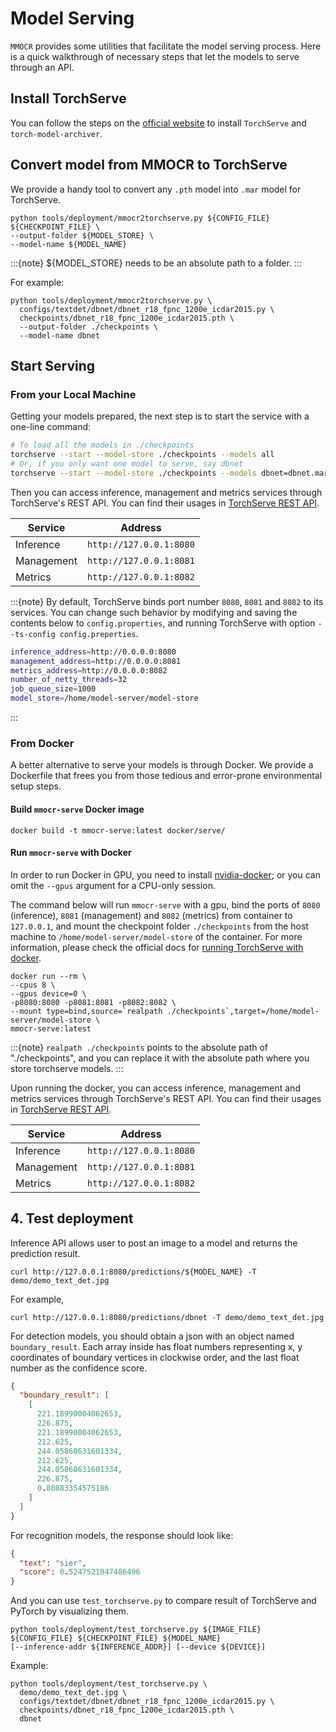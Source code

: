 # Model Serving

`MMOCR` provides some utilities that facilitate the model serving process.
Here is a quick walkthrough of necessary steps that let the models to serve through an API.

## Install TorchServe

You can follow the steps on the [official website](https://github.com/pytorch/serve#install-torchserve-and-torch-model-archiver) to install `TorchServe` and
`torch-model-archiver`.

## Convert model from MMOCR to TorchServe

We provide a handy tool to convert any `.pth` model into `.mar` model
for TorchServe.

```shell
python tools/deployment/mmocr2torchserve.py ${CONFIG_FILE} ${CHECKPOINT_FILE} \
--output-folder ${MODEL_STORE} \
--model-name ${MODEL_NAME}
```

:::{note}
${MODEL_STORE} needs to be an absolute path to a folder.
:::

For example:

```shell
python tools/deployment/mmocr2torchserve.py \
  configs/textdet/dbnet/dbnet_r18_fpnc_1200e_icdar2015.py \
  checkpoints/dbnet_r18_fpnc_1200e_icdar2015.pth \
  --output-folder ./checkpoints \
  --model-name dbnet
```

## Start Serving

### From your Local Machine

Getting your models prepared, the next step is to start the service with a one-line command:

```bash
# To load all the models in ./checkpoints
torchserve --start --model-store ./checkpoints --models all
# Or, if you only want one model to serve, say dbnet
torchserve --start --model-store ./checkpoints --models dbnet=dbnet.mar
```

Then you can access inference, management and metrics services
through TorchServe's REST API.
You can find their usages in [TorchServe REST API](https://github.com/pytorch/serve/blob/master/docs/rest_api.md).

| Service           |  Address                                                            |
| ------------------- | ----------------------- |
| Inference | `http://127.0.0.1:8080` |
| Management | `http://127.0.0.1:8081` |
| Metrics | `http://127.0.0.1:8082` |

:::{note}
By default, TorchServe binds port number `8080`, `8081` and `8082` to its services.
You can change such behavior by modifying and saving the contents below to `config.properties`, and running TorchServe with option `--ts-config config.preperties`.

```bash
inference_address=http://0.0.0.0:8080
management_address=http://0.0.0.0:8081
metrics_address=http://0.0.0.0:8082
number_of_netty_threads=32
job_queue_size=1000
model_store=/home/model-server/model-store
```

:::


### From Docker

A better alternative to serve your models is through Docker. We provide a Dockerfile
that frees you from those tedious and error-prone environmental setup steps.

#### Build `mmocr-serve` Docker image

```shell
docker build -t mmocr-serve:latest docker/serve/
```

#### Run `mmocr-serve` with Docker

In order to run Docker in GPU, you need to install [nvidia-docker](https://docs.nvidia.com/datacenter/cloud-native/container-toolkit/install-guide.html); or you can omit the `--gpus` argument for a CPU-only session.

The command below will run `mmocr-serve` with a gpu, bind the ports of `8080` (inference),
`8081` (management) and `8082` (metrics) from container to `127.0.0.1`, and mount
the checkpoint folder `./checkpoints` from the host machine to `/home/model-server/model-store`
of the container. For more information, please check the official docs for [running TorchServe with docker](https://github.com/pytorch/serve/blob/master/docker/README.md#running-torchserve-in-a-production-docker-environment).

```shell
docker run --rm \
--cpus 8 \
--gpus device=0 \
-p8080:8080 -p8081:8081 -p8082:8082 \
--mount type=bind,source=`realpath ./checkpoints`,target=/home/model-server/model-store \
mmocr-serve:latest
```

:::{note}
`realpath ./checkpoints` points to the absolute path of "./checkpoints", and you can replace it with the absolute path where you store torchserve models.
:::

Upon running the docker, you can access inference, management and metrics services
through TorchServe's REST API.
You can find their usages in [TorchServe REST API](https://github.com/pytorch/serve/blob/master/docs/rest_api.md).

| Service           |  Address                                                            |
| ------------------- | ----------------------- |
| Inference | `http://127.0.0.1:8080` |
| Management | `http://127.0.0.1:8081` |
| Metrics | `http://127.0.0.1:8082` |



## 4. Test deployment

Inference API allows user to post an image to a model and returns the prediction result.

```shell
curl http://127.0.0.1:8080/predictions/${MODEL_NAME} -T demo/demo_text_det.jpg
```

For example,

```shell
curl http://127.0.0.1:8080/predictions/dbnet -T demo/demo_text_det.jpg
```

For detection models, you should obtain a json with an object named `boundary_result`. Each array inside has float numbers representing x, y
coordinates of boundary vertices in clockwise order, and the last float number as the
confidence score.

```json
{
  "boundary_result": [
    [
      221.18990004062653,
      226.875,
      221.18990004062653,
      212.625,
      244.05868631601334,
      212.625,
      244.05868631601334,
      226.875,
      0.80883354575186
    ]
  ]
}
```

For recognition models, the response should look like:

```json
{
  "text": "sier",
  "score": 0.5247521847486496
}
```

And you can use `test_torchserve.py` to compare result of TorchServe and PyTorch by visualizing them.

```shell
python tools/deployment/test_torchserve.py ${IMAGE_FILE} ${CONFIG_FILE} ${CHECKPOINT_FILE} ${MODEL_NAME}
[--inference-addr ${INFERENCE_ADDR}] [--device ${DEVICE}]
```

Example:

```shell
python tools/deployment/test_torchserve.py \
  demo/demo_text_det.jpg \
  configs/textdet/dbnet/dbnet_r18_fpnc_1200e_icdar2015.py \
  checkpoints/dbnet_r18_fpnc_1200e_icdar2015.pth \
  dbnet
```
